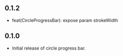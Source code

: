 ## 0.1.2

* feat(CircleProgressBar): expose param strokeWidth
## 0.1.0

* Initial release of circle progress bar.
